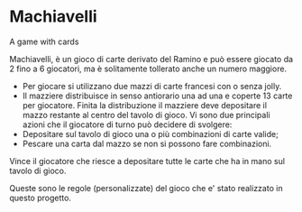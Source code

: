 # Machiavelli
A game with cards

 Machiavelli, è un gioco di carte derivato del Ramino e può essere giocato da 2 fino a 6 giocatori, ma è solitamente tollerato anche un numero maggiore.
 
- Per giocare si utilizzano due mazzi di carte francesi con o senza jolly.
- Il mazziere distribuisce in senso antiorario una ad una e coperte 13 carte per giocatore.	
	Finita la distribuzione il mazziere deve depositare il mazzo restante al centro del tavolo di gioco.
Vi sono due principali azioni che il giocatore di turno può decidere di svolgere:
- Depositare sul tavolo di gioco una o più combinazioni di carte valide;
- Pescare una carta dal mazzo se non si possono fare combinazioni.

Vince il giocatore che riesce a depositare tutte le carte che ha in mano sul tavolo di gioco.

Queste sono le regole (personalizzate) del gioco che e' stato realizzato in questo progetto.
